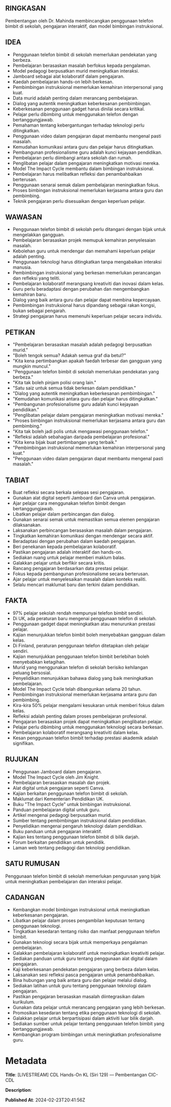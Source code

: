## RINGKASAN
Pembentangan oleh Dr. Mahinda membincangkan penggunaan telefon bimbit di sekolah, pengajaran interaktif, dan model bimbingan instruksional.

## IDEA
- Penggunaan telefon bimbit di sekolah memerlukan pendekatan yang berbeza.
- Pembelajaran berasaskan masalah berfokus kepada pengalaman.
- Model pedagogi berpusatkan murid meningkatkan interaksi.
- Jamboard sebagai alat kolaboratif dalam pengajaran.
- Kaedah pembelajaran hands-on lebih berkesan.
- Pembimbingan instruksional memerlukan kemahiran interpersonal yang kuat.
- Data murid adalah penting dalam merancang pembelajaran.
- Dialog yang autentik meningkatkan keberkesanan pembimbingan.
- Keberkesanan penggunaan gadget harus dinilai secara kritikal.
- Pelajar perlu dibimbing untuk menggunakan telefon dengan bertanggungjawab.
- Pemahaman tentang kebergantungan terhadap teknologi perlu ditingkatkan.
- Penggunaan video dalam pengajaran dapat membantu mengenal pasti masalah.
- Kemudahan komunikasi antara guru dan pelajar harus ditingkatkan.
- Pembangunan profesionalisme guru adalah kunci kejayaan pendidikan.
- Pembelajaran perlu diimbangi antara sekolah dan rumah.
- Penglibatan pelajar dalam pengajaran meningkatkan motivasi mereka.
- Model The Impact Cycle membantu dalam bimbingan instruksional.
- Pembelajaran harus melibatkan refleksi dan penambahbaikan berterusan.
- Penggunaan senarai semak dalam pembelajaran meningkatkan fokus.
- Proses bimbingan instruksional memerlukan kerjasama antara guru dan pembimbing.
- Teknik pengajaran perlu disesuaikan dengan keperluan pelajar.

## WAWASAN
- Penggunaan telefon bimbit di sekolah perlu ditangani dengan bijak untuk mengelakkan gangguan.
- Pembelajaran berasaskan projek memupuk kemahiran penyelesaian masalah.
- Kebolehan guru untuk mendengar dan memahami keperluan pelajar adalah penting.
- Penggunaan teknologi harus ditingkatkan tanpa mengabaikan interaksi manusia.
- Pembimbingan instruksional yang berkesan memerlukan perancangan dan refleksi yang teliti.
- Pembelajaran kolaboratif merangsang kreativiti dan inovasi dalam kelas.
- Guru perlu beradaptasi dengan perubahan dan mengembangkan kemahiran baru.
- Dialog yang baik antara guru dan pelajar dapat membina kepercayaan.
- Pembimbingan instruksional harus dipandang sebagai rakan kongsi, bukan sebagai pengarah.
- Strategi pengajaran harus memenuhi keperluan pelajar secara individu.

## PETIKAN
- "Pembelajaran berasaskan masalah adalah pedagogi berpusatkan murid."
- "Boleh tengok semua? Adakah semua graf dia betul?"
- "Kita kena pertimbangkan apakah faedah terbesar dan gangguan yang mungkin muncul."
- "Penggunaan telefon bimbit di sekolah memerlukan pendekatan yang berbeza."
- "Kita tak boleh pinjam polisi orang lain."
- "Satu saiz untuk semua tidak berkesan dalam pendidikan."
- "Dialog yang autentik meningkatkan keberkesanan pembimbingan."
- "Kemudahan komunikasi antara guru dan pelajar harus ditingkatkan."
- "Pembangunan profesionalisme guru adalah kunci kejayaan pendidikan."
- "Penglibatan pelajar dalam pengajaran meningkatkan motivasi mereka."
- "Proses bimbingan instruksional memerlukan kerjasama antara guru dan pembimbing."
- "Kita tak boleh jadi polis untuk mengawasi penggunaan telefon."
- "Refleksi adalah sebahagian daripada pembelajaran profesional."
- "Kita kena bijak buat pertimbangan yang terbaik."
- "Pembimbingan instruksional memerlukan kemahiran interpersonal yang kuat."
- "Penggunaan video dalam pengajaran dapat membantu mengenal pasti masalah."

## TABIAT
- Buat refleksi secara berkala selepas sesi pengajaran.
- Gunakan alat digital seperti Jamboard dan Canva untuk pengajaran.
- Ajar pelajar cara menggunakan telefon bimbit dengan bertanggungjawab.
- Libatkan pelajar dalam perbincangan dan dialog.
- Gunakan senarai semak untuk memastikan semua elemen pengajaran dilaksanakan.
- Laksanakan perbincangan berasaskan masalah dalam pengajaran.
- Tingkatkan kemahiran komunikasi dengan mendengar secara aktif.
- Beradaptasi dengan perubahan dalam kaedah pengajaran.
- Beri penekanan kepada pembelajaran kolaboratif.
- Pastikan pengajaran adalah interaktif dan hands-on.
- Sediakan ruang untuk pelajar memberi maklum balas.
- Galakkan pelajar untuk berfikir secara kritis.
- Rancang pengajaran berdasarkan data prestasi pelajar.
- Fokus kepada pembangunan profesionalisme secara berterusan.
- Ajar pelajar untuk menyelesaikan masalah dalam konteks realiti.
- Selalu mencari maklumat baru dan terkini dalam pendidikan.

## FAKTA
- 97% pelajar sekolah rendah mempunyai telefon bimbit sendiri.
- Di UK, ada peraturan baru mengenai penggunaan telefon di sekolah.
- Penggunaan gadget dapat meningkatkan atau menurunkan prestasi pelajar.
- Kajian menunjukkan telefon bimbit boleh menyebabkan gangguan dalam kelas.
- Di Finland, peraturan penggunaan telefon ditetapkan oleh pelajar sendiri.
- Kajian menunjukkan penggunaan telefon bimbit berlebihan boleh menyebabkan ketagihan.
- Murid yang menggunakan telefon di sekolah berisiko kehilangan peluang bersosial.
- Penyelidikan menunjukkan bahawa dialog yang baik meningkatkan pembelajaran.
- Model The Impact Cycle telah dibangunkan selama 20 tahun.
- Pembimbingan instruksional memerlukan kerjasama antara guru dan pembimbing.
- Kira-kira 50% pelajar mengalami kesukaran untuk memberi fokus dalam kelas.
- Refleksi adalah penting dalam proses pembelajaran profesional.
- Pengajaran berasaskan projek dapat meningkatkan penglibatan pelajar.
- Pelajar perlu dibimbing untuk menggunakan teknologi secara berkesan.
- Pembelajaran kolaboratif merangsang kreativiti dalam kelas.
- Kesan penggunaan telefon bimbit terhadap prestasi akademik adalah signifikan.

## RUJUKAN
- Penggunaan Jamboard dalam pengajaran.
- Model The Impact Cycle oleh Jim Knight.
- Pembelajaran berasaskan masalah dan projek.
- Alat digital untuk pengajaran seperti Canva.
- Kajian berkaitan penggunaan telefon bimbit di sekolah.
- Maklumat dari Kementerian Pendidikan UK.
- Buku "The Impact Cycle" untuk bimbingan instruksional.
- Panduan pembelajaran digital untuk guru.
- Artikel mengenai pedagogi berpusatkan murid.
- Sumber tentang pembimbingan instruksional dalam pendidikan.
- Penyelidikan mengenai pengaruh teknologi dalam pendidikan.
- Buku panduan untuk pengajaran interaktif.
- Kajian kes tentang penggunaan telefon bimbit di bilik darjah.
- Forum berkaitan pendidikan untuk pendidik.
- Laman web tentang pedagogi dan teknologi pendidikan.

## SATU RUMUSAN
Penggunaan telefon bimbit di sekolah memerlukan pengurusan yang bijak untuk meningkatkan pembelajaran dan interaksi pelajar.

## CADANGAN
- Kembangkan model bimbingan instruksional untuk meningkatkan keberkesanan pengajaran.
- Libatkan pelajar dalam proses pengambilan keputusan tentang penggunaan teknologi.
- Tingkatkan kesedaran tentang risiko dan manfaat penggunaan telefon bimbit.
- Gunakan teknologi secara bijak untuk memperkaya pengalaman pembelajaran.
- Galakkan pembelajaran kolaboratif untuk meningkatkan kreativiti pelajar.
- Sediakan panduan untuk guru tentang penggunaan alat digital dalam pengajaran.
- Kaji keberkesanan pendekatan pengajaran yang berbeza dalam kelas.
- Laksanakan sesi refleksi pasca pengajaran untuk penambahbaikan.
- Bina hubungan yang baik antara guru dan pelajar melalui dialog.
- Sediakan latihan untuk guru tentang penggunaan teknologi dalam pengajaran.
- Pastikan pengajaran berasaskan masalah diintegrasikan dalam kurikulum.
- Gunakan data pelajar untuk merancang pengajaran yang lebih berkesan.
- Promosikan kesedaran tentang etika penggunaan teknologi di sekolah.
- Galakkan pelajar untuk berpartisipasi dalam aktiviti luar bilik darjah.
- Sediakan sumber untuk pelajar tentang penggunaan telefon bimbit yang bertanggungjawab.
- Kembangkan program bimbingan untuk meningkatkan profesionalisme guru.

# Metadata
**Title**: [LIVESTREAM] CDL Hands-On KL (Siri 129) — Pembentangan CIC- CDL

**Description**: 

**Published At**: 2024-02-23T20:41:56Z
